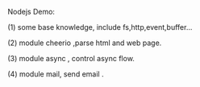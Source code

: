 Nodejs Demo:

(1) some base knowledge, include fs,http,event,buffer...

(2) module cheerio ,parse html and web page.

(3) module async , control async flow.

(4) module mail, send email .
